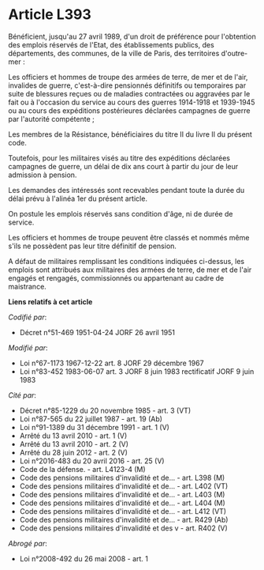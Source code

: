 # Article L393

Bénéficient, jusqu'au 27 avril 1989, d'un droit de préférence pour l'obtention des emplois réservés de l'Etat, des
établissements publics, des départements, des communes, de la ville de Paris, des territoires d'outre-mer :

Les officiers et hommes de troupe des armées de terre, de mer et de l'air, invalides de guerre, c'est-à-dire pensionnés
définitifs ou temporaires par suite de blessures reçues ou de maladies contractées ou aggravées par le fait ou à l'occasion
du service au cours des guerres 1914-1918 et 1939-1945 ou au cours des expéditions postérieures déclarées campagnes de guerre
par l'autorité compétente ;

Les membres de la Résistance, bénéficiaires du titre II du livre II du présent code.

Toutefois, pour les militaires visés au titre des expéditions déclarées campagnes de guerre, un délai de dix ans court à
partir du jour de leur admission à pension.

Les demandes des intéressés sont recevables pendant toute la durée du délai prévu à l'alinéa 1er du présent article.

On postule les emplois réservés sans condition d'âge, ni de durée de service.

Les officiers et hommes de troupe peuvent être classés et nommés même s'ils ne possèdent pas leur titre définitif de pension.

A défaut de militaires remplissant les conditions indiquées ci-dessus, les emplois sont attribués aux militaires des armées
de terre, de mer et de l'air engagés et rengagés, commissionnés ou appartenant au cadre de maistrance.

**Liens relatifs à cet article**

_Codifié par_:

  - Décret n°51-469 1951-04-24 JORF 26 avril 1951

_Modifié par_:

  - Loi n°67-1173 1967-12-22 art. 8 JORF 29 décembre 1967
  - Loi n°83-452 1983-06-07 art. 3 JORF 8 juin 1983 rectificatif JORF 9 juin 1983

_Cité par_:

  - Décret n°85-1229 du 20 novembre 1985 - art. 3 (VT)
  - Loi n°87-565 du 22 juillet 1987 - art. 19 (Ab)
  - Loi n°91-1389 du 31 décembre 1991 - art. 1 (V)
  - Arrêté du 13 avril 2010 - art. 1 (V)
  - Arrêté du 13 avril 2010 - art. 2 (V)
  - Arrêté du 28 juin 2012 - art. 2 (V)
  - Loi n°2016-483 du 20 avril 2016 - art. 25 (V)
  - Code de la défense. - art. L4123-4 (M)
  - Code des pensions militaires d'invalidité et de... - art. L398 (M)
  - Code des pensions militaires d'invalidité et de... - art. L402 (VT)
  - Code des pensions militaires d'invalidité et de... - art. L403 (M)
  - Code des pensions militaires d'invalidité et de... - art. L404 (M)
  - Code des pensions militaires d'invalidité et de... - art. L412 (VT)
  - Code des pensions militaires d'invalidité et de... - art. R429 (Ab)
  - Code des pensions militaires d'invalidité et des v - art. R402 (V)

_Abrogé par_:

  - Loi n°2008-492 du 26 mai 2008 - art. 1
